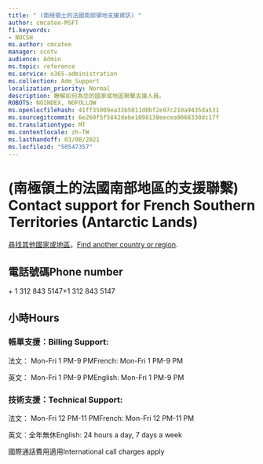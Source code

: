 ```yaml
---
title: " (南極領土的法國南部領地支援資訊) "
author: cmcatee-MSFT
f1.keywords:
- NOCSH
ms.author: cmcatee
manager: scotv
audience: Admin
ms.topic: reference
ms.service: o365-administration
ms.collection: Adm_Support
localization_priority: Normal
description: 瞭解如何為您的國家或地區聯繫支援人員。
ROBOTS: NOINDEX, NOFOLLOW
ms.openlocfilehash: 41ff35009ea33b5011d0bf2e97c210a9435da531
ms.sourcegitcommit: 6e260f5f5842debe1098138eecea9068330dc17f
ms.translationtype: MT
ms.contentlocale: zh-TW
ms.lasthandoff: 03/08/2021
ms.locfileid: "50547357"
---
```

# <a name="contact-support-for-french-southern-territories-antarctic-lands"></a><span data-ttu-id="ded52-103"> (南極領土的法國南部地區的支援聯繫) </span><span class="sxs-lookup"><span data-stu-id="ded52-103">Contact support for French Southern Territories (Antarctic Lands)</span></span>

<span data-ttu-id="ded52-104">[尋找其他國家或地區](../contact-support-for-business-products.md)。</span><span class="sxs-lookup"><span data-stu-id="ded52-104">[Find another country or region](../contact-support-for-business-products.md).</span></span>

## <a name="phone-number"></a><span data-ttu-id="ded52-105">電話號碼</span><span class="sxs-lookup"><span data-stu-id="ded52-105">Phone number</span></span>
<span data-ttu-id="ded52-106">+ 1 312 843 5147</span><span class="sxs-lookup"><span data-stu-id="ded52-106">+1 312 843 5147</span></span>

## <a name="hours"></a><span data-ttu-id="ded52-107">小時</span><span class="sxs-lookup"><span data-stu-id="ded52-107">Hours</span></span>
### <a name="billing-support"></a><span data-ttu-id="ded52-108">帳單支援︰</span><span class="sxs-lookup"><span data-stu-id="ded52-108">Billing Support:</span></span>

<span data-ttu-id="ded52-109">法文： Mon-Fri 1 PM-9 PM</span><span class="sxs-lookup"><span data-stu-id="ded52-109">French: Mon-Fri 1 PM-9 PM</span></span>

<span data-ttu-id="ded52-110">英文： Mon-Fri 1 PM-9 PM</span><span class="sxs-lookup"><span data-stu-id="ded52-110">English: Mon-Fri 1 PM-9 PM</span></span>

### <a name="technical-support"></a><span data-ttu-id="ded52-111">技術支援：</span><span class="sxs-lookup"><span data-stu-id="ded52-111">Technical Support:</span></span>

<span data-ttu-id="ded52-112">法文： Mon-Fri 12 PM-11 PM</span><span class="sxs-lookup"><span data-stu-id="ded52-112">French: Mon-Fri 12 PM-11 PM</span></span>

<span data-ttu-id="ded52-113">英文：全年無休</span><span class="sxs-lookup"><span data-stu-id="ded52-113">English: 24 hours a day, 7 days a week</span></span>

<span data-ttu-id="ded52-114">國際通話費用適用</span><span class="sxs-lookup"><span data-stu-id="ded52-114">International call charges apply</span></span>
